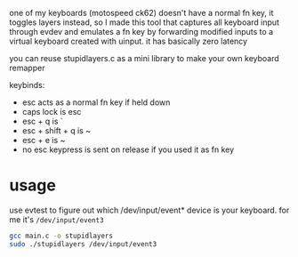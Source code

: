one of my keyboards (motospeed ck62) doesn't have a normal fn key, it
toggles layers instead, so I made this tool that captures all keyboard
input through evdev and emulates a fn key by forwarding modified inputs
to a virtual keyboard created with uinput. it has basically zero latency

you can reuse stupidlayers.c as a mini library to make your own keyboard
remapper

keybinds:

* esc acts as a normal fn key if held down
* caps lock is esc
* esc + q is `
* esc + shift + q is ~
* esc + e is ~
* no esc keypress is sent on release if you used it as fn key

# usage

use evtest to figure out which /dev/input/event* device is your keyboard.
for me it's `/dev/input/event3`

```sh
gcc main.c -o stupidlayers
sudo ./stupidlayers /dev/input/event3
```
